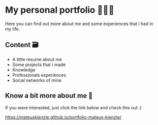 # My personal portfolio 🙋🏻‍♂️

Here you can find out more about me and some experiences that i
had in my life.


## Content 🗃

- A little resume about me
- Some projects that i made
- Knowledge
- Professionals experiences
-  Social networks of mine

  
## Know a bit more about me 🔎

If you were interested, just click the link below and check this out :)

https://mateuskienzle.github.io/portfolio-mateus-kienzle/
